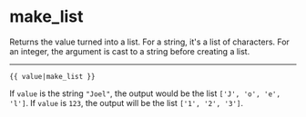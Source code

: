 # make_list

Returns the value turned into a list. For a string, it's a list of characters. For an integer, the argument is cast to a string before creating a list.

---

```htmldjango
{{ value|make_list }}
```

If `value` is the string `"Joel"`, the output would be the list `['J', 'o', 'e', 'l']`. If `value` is `123`, the output will be the list `['1', '2', '3']`.
